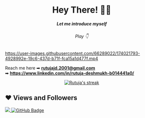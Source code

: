 <h1 align="center">Hey There! 🙋‍♀️</h1>
<h5 align="center">Let me introduce myself</h5>
<h6 align="center">Play 👇</h6>


https://user-images.githubusercontent.com/66289022/174021793-4928992e-19c6-437d-b71f-fca15a1d477f.mp4


Reach me here ➡ **rutujajd.2001@gmail.com**<br>
              ➡ **https://www.linkedin.com/in/rutuja-deshmukh-b014441a0/**
                  



<p align="center">
    <a href="https://github.com/develop-er11/github-readme-streak-stats">
        <img title="🔥 Get streak stats for your profile at git.io/streak-stats" alt="Rutuja's streak" src="https://github-readme-streak-stats.herokuapp.com/?user=develop-er11&theme=black-ice&hide_border=true&stroke=0000&background=060A0CD0"/>
    </a>
</p>


## ❤ Views and Followers
<a href="https://github.com/develop-er11/github-profile-views-counter">
    <img src="https://komarev.com/ghpvc/?username=develop-er11">
</a>
<a href="https://github.com/develop-er11?tab=followers"><img src="https://img.shields.io/github/followers/develop-er11?label=Followers&style=social" alt="GitHub Badge"></a>
